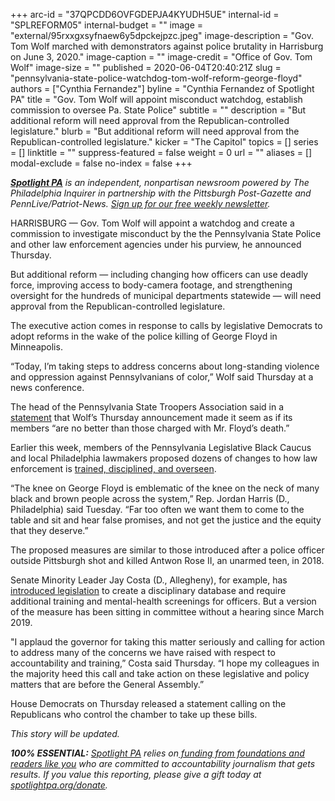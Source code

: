+++
arc-id = "37QPCDD6OVFGDEPJA4KYUDH5UE"
internal-id = "SPLREFORM05"
internal-budget = ""
image = "external/95rxxgxsyfnaew6y5dpckejpzc.jpeg"
image-description = "Gov. Tom Wolf marched with demonstrators against police brutality in Harrisburg on June 3, 2020."
image-caption = ""
image-credit = "Office of Gov. Tom Wolf"
image-size = ""
published = 2020-06-04T20:40:21Z
slug = "pennsylvania-state-police-watchdog-tom-wolf-reform-george-floyd"
authors = ["Cynthia Fernandez"]
byline = "Cynthia Fernandez of Spotlight PA"
title = "Gov. Tom Wolf will appoint misconduct watchdog, establish commission to oversee Pa. State Police"
subtitle = ""
description = "But additional reform will need approval from the Republican-controlled legislature."
blurb = "But additional reform will need approval from the Republican-controlled legislature."
kicker = "The Capitol"
topics = []
series = []
linktitle = ""
suppress-featured = false
weight = 0
url = ""
aliases = []
modal-exclude = false
no-index = false
+++

<a href="https://www.spotlightpa.org/"><i><b>Spotlight PA</b></i></a><i> is an independent, nonpartisan newsroom powered by The Philadelphia Inquirer in partnership with the Pittsburgh Post-Gazette and PennLive/Patriot-News. </i><a href="https://www.spotlightpa.org/newsletters"><i>Sign up for our free weekly newsletter</i></a><i>.</i>

HARRISBURG — Gov. Tom Wolf will appoint a watchdog and create a commission to investigate misconduct by the the Pennsylvania State Police and other law enforcement agencies under his purview, he announced Thursday.

But additional reform — including changing how officers can use deadly force, improving access to body-camera footage, and strengthening oversight for the hundreds of municipal departments statewide — will need approval from the Republican-controlled legislature.

The executive action comes in response to calls by legislative Democrats to adopt reforms in the wake of the police killing of George Floyd in Minneapolis.

“Today, I’m taking steps to address concerns about long-standing violence and oppression against Pennsylvanians of color,” Wolf said Thursday at a news conference.

<script src="https://www.spotlightpa.org/embed.js" async></script><div data-spl-embed-version="1" data-spl-src="https://www.spotlightpa.org/embeds/donate/"></div>


The head of the Pennsylvania State Troopers Association said in a <a href="https://twitter.com/PSTA_1962/status/1268640382855806976/photo/1" target=_blank>statement</a> that Wolf’s Thursday announcement made it seem as if its members “are no better than those charged with Mr. Floyd’s death.”

Earlier this week, members of the Pennsylvania Legislative Black Caucus and local Philadelphia lawmakers proposed dozens of changes to how law enforcement is <a href="https://www.spotlightpa.org/news/2020/06/police-protest-pennsylvania-antwon-rose-use-of-force/" target=_blank>trained, disciplined, and overseen</a>.

“The knee on George Floyd is emblematic of the knee on the neck of many black and brown people across the system,” Rep. Jordan Harris (D., Philadelphia) said Tuesday. “Far too often we want them to come to the table and sit and hear false promises, and not get the justice and the equity that they deserve.”

The proposed measures are similar to those introduced after a police officer outside Pittsburgh shot and killed Antwon Rose II, an unarmed teen, in 2018.

Senate Minority Leader Jay Costa (D., Allegheny), for example, has <a href="https://www.spotlightpa.org/news/2020/06/police-protest-pennsylvania-antwon-rose-use-of-force/">introduced legislation</a> to create a disciplinary database and require additional training and mental-health screenings for officers. But a version of the measure has been sitting in committee without a hearing since March 2019.

<script src="https://www.spotlightpa.org/embed.js" async></script><div data-spl-embed-version="1" data-spl-src="https://www.spotlightpa.org/embeds/newsletter/"></div>


"I applaud the governor for taking this matter seriously and calling for action to address many of the concerns we have raised with respect to accountability and training,” Costa said Thursday. “I hope my colleagues in the majority heed this call and take action on these legislative and policy matters that are before the General Assembly.”

House Democrats on Thursday released a statement calling on the Republicans who control the chamber to take up these bills.

<i>This story will be updated. </i>

<i><b>100% ESSENTIAL:</b></i> <a href="https://www.spotlightpa.org/"><i>Spotlight PA</i></a><i> relies on</i><a href="https://www.spotlightpa.org/support"><i> funding from foundations and readers like you</i></a><i> who are committed to accountability journalism that gets results. If you value this reporting, please give a gift today at </i><a href="https://www.spotlightpa.org/donate"><i>spotlightpa.org/donate</i></a><i>.</i>
